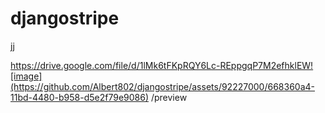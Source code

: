 # djangostripe
 jj

https://drive.google.com/file/d/1lMk6tFKpRQY6Lc-REppgqP7M2efhklEW![image](https://github.com/Albert802/djangostripe/assets/92227000/668360a4-11bd-4480-b958-d5e2f79e9086)
/preview

